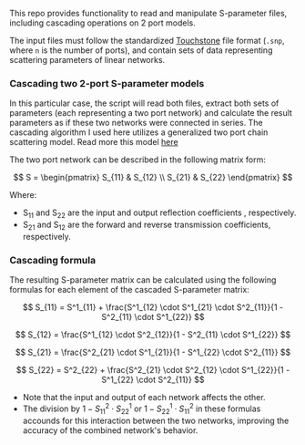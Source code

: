 This repo provides functionality to read and manipulate S-parameter files, including cascading operations on 2 port models. 

The input files must follow the standardized [Touchstone](https://ibis.org/touchstone_ver2.0/touchstone_ver2_0.pdf) file format (`.snp`, where `n` is the number of ports), and contain sets of data representing scattering parameters of linear networks. 

### Cascading two 2-port S-parameter models
In this particular case, the script will read both files, extract both sets of parameters (each representing a two port network) and calculate the result parameters as if these two networks were connected in series. The cascading algorithm I used here utilizes a generalized two port chain scattering model. Read more this model [here](https://eng.libretexts.org/Bookshelves/Electrical_Engineering/Electronics/Microwave_and_RF_Design_III_-_Networks_(Steer)/02%3A_Chapter_2/2.4%3A_Generalized_Scattering_Parameters)

The two port network can be described in the following matrix form:

$$
S = \begin{pmatrix}
S_{11} & S_{12} \\
S_{21} & S_{22}
\end{pmatrix}
$$

Where: 
- S<sub>11</sub> and S<sub>22</sub> are the input and output reflection coefficients , respectively.
- S<sub>21</sub> and S<sub>12</sub> are the forward and reverse transmission coefficients, respectively.

### Cascading formula
The resulting S-parameter matrix can be calculated using the following formulas for each element of the cascaded S-parameter matrix:

$$
S_{11} = S^1_{11} + \frac{S^1_{12} \cdot S^1_{21} \cdot S^2_{11}}{1 - S^2_{11} \cdot S^1_{22}}
$$

$$
S_{12} = \frac{S^1_{12} \cdot S^2_{12}}{1 - S^2_{11} \cdot S^1_{22}}
$$

$$
S_{21} = \frac{S^2_{21} \cdot S^1_{21}}{1 - S^1_{22} \cdot S^2_{11}}
$$

$$
S_{22} = S^2_{22} + \frac{S^2_{21} \cdot S^2_{12} \cdot S^1_{22}}{1 - S^1_{22} \cdot S^2_{11}}
$$

- Note that the input and output of each network affects the other.
- The division by $1 - S^2_{11} \cdot S^1_{22}$ or $1 - S^1_{22} \cdot S^2_{11}$ in these formulas accounds for this interaction between the two networks, improving the accuracy of the combined network's behavior. 
